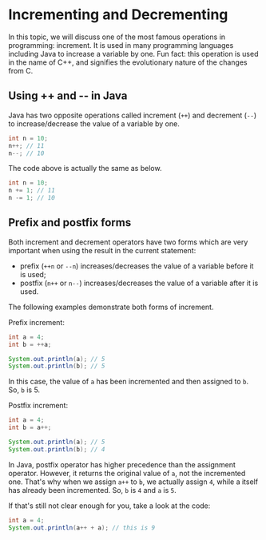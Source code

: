 # Incrementing and Decrementing

In this topic, we will discuss one of the most famous operations in programming: increment. It is used in many programming languages including Java to increase a variable by one. Fun fact: this operation is used in the name of C++, and signifies the evolutionary nature of the changes from C.

## Using ++ and -- in Java
Java has two opposite operations called increment (`++`) and decrement (`--`) to increase/decrease the value of a variable by one.

```java
int n = 10;
n++; // 11
n--; // 10
```
The code above is actually the same as below.

```java
int n = 10;
n += 1; // 11
n -= 1; // 10
```

## Prefix and postfix forms
Both increment and decrement operators have two forms which are very important when using the result in the current statement:

- prefix (`++n` or `--n`) increases/decreases the value of a variable before it is used;
- postfix (`n++` or `n--`) increases/decreases the value of a variable after it is used.

The following examples demonstrate both forms of increment.

Prefix increment:

```java
int a = 4;
int b = ++a;

System.out.println(a); // 5
System.out.println(b); // 5
```
In this case, the value of `a` has been incremented and then assigned to `b`. So, `b` is 5.

Postfix increment:

```java
int a = 4;
int b = a++;

System.out.println(a); // 5
System.out.println(b); // 4
```

In Java, postfix operator has higher precedence than the assignment operator. However, it returns the original value of `a`, not the incremented one. That's why when we assign `a++` to `b`, we actually assign `4`, while a itself has already been incremented. So, `b` is `4` and `a` is `5`.

If that's still not clear enough for you, take a look at the code:

```java
int a = 4;
System.out.println(a++ + a); // this is 9
```